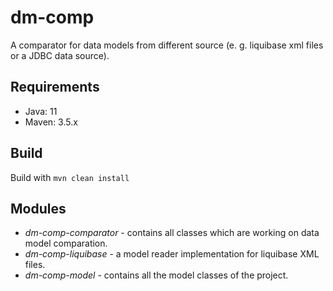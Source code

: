 # dm-comp
A comparator for data models from different source (e. g. liquibase xml files or a JDBC data source).

## Requirements
* Java: 11
* Maven: 3.5.x

## Build
Build with `mvn clean install`


## Modules

* *dm-comp-comparator* - contains all classes which are working on data model comparation.
* *dm-comp-liquibase* - a model reader implementation for liquibase XML files.
* *dm-comp-model* - contains all the model classes of the project.

